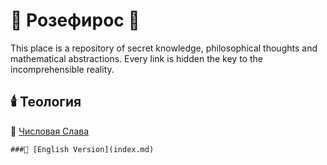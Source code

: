 # 🌹 Розефирос 🌹
This place is a repository of secret knowledge, philosophical thoughts and mathematical abstractions. Every link is hidden the key to the incomprehensible reality.
## 🕯️ Теология
🧮 [Числовая Слава](numericalglory.md)
~~~
###🗽 [English Version](index.md)
